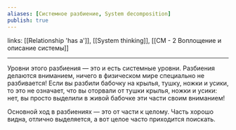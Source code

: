 ```yaml
---
aliases: [Системное разбиение, System decomposition]
publish: true
---
```

links: [[Relationship 'has a']], [[System thinking]], [[СМ - 2 Воплощение и описание системы]]

---

Уровни этого разбиения — это и есть системные уровни. Разбиения делаются вниманием, ничего в физическом мире специально не разбивается! Если вы разбили бабочку на крылья, тушку, ножки и усики, то это не означает, что вы оторвали от тушки крылья, ножки и усики: нет, вы просто выделили в живой бабочке эти части своим вниманием!

Основной ход в разбиениях — это от части к целому. Часть хорошо видна, отлично выделяется, а вот целое часто приходится поискать.
